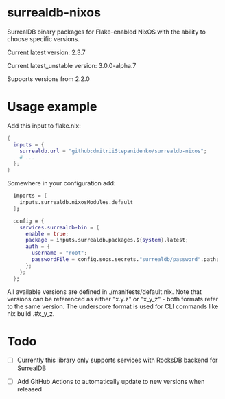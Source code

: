# surrealdb-nixos

SurrealDB binary packages for Flake-enabled NixOS with the ability to choose specific versions.

Current latest version: 2.3.7

Current latest_unstable version: 3.0.0-alpha.7

Supports versions from 2.2.0

# Usage example 
Add this input to flake.nix:
```nix
{
  inputs = {
    surrealdb.url = "github:dmitriiStepanidenko/surrealdb-nixos";
    # ...
  };
}
```

Somewhere in your configuration add:
```nix
  imports = [
    inputs.surrealdb.nixosModules.default
  ];

  config = {
    services.surrealdb-bin = {
      enable = true;
      package = inputs.surrealdb.packages.${system}.latest;
      auth = {
        username = "root";
        passwordFile = config.sops.secrets."surrealdb/password".path;
      };
    };
  };
```

All available versions are defined in ./manifests/default.nix. Note that versions can be referenced as either "x.y.z" or "x_y_z" - both formats refer to the same version. The underscore format is used for CLI commands like nix build .#x_y_z.


# Todo
- [ ] Currently this library only supports services with RocksDB backend for SurrealDB
- [ ] Add GitHub Actions to automatically update to new versions when released

